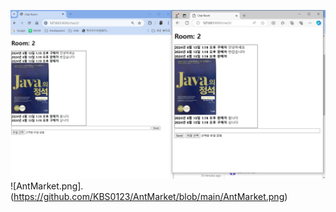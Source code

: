  ![test.jpg](https://github.com/KBS0123/AntMarket/blob/main/test.jpg)
 ![AntMarket.png].(https://github.com/KBS0123/AntMarket/blob/main/AntMarket.png)
